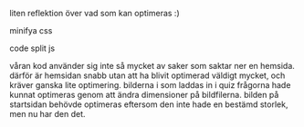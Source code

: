 liten reflektion över vad som kan optimeras :)

minifya css

code split js

våran kod använder sig inte så mycket av saker som saktar ner en hemsida. därför är hemsidan snabb utan att ha blivit optimerad väldigt mycket, och kräver ganska lite optimering.
bilderna i som laddas in i quiz frågorna hade kunnat optimeras genom att ändra dimensioner på bildfilerna. bilden på startsidan behövde optimeras eftersom den inte hade en bestämd storlek, men nu har den det.
